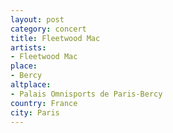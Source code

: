 ```yaml
---
layout: post
category: concert
title: Fleetwood Mac
artists: 
- Fleetwood Mac
place: 
- Bercy
altplace:
- Palais Omnisports de Paris-Bercy
country: France
city: Paris
---
```


